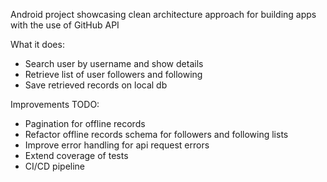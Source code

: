 Android project showcasing clean architecture approach for building apps with the use of GitHub API

What it does:
- Search user by username and show details
- Retrieve list of user followers and following
- Save retrieved records on local db

Improvements TODO: 
- Pagination for offline records
- Refactor offline records schema for followers and following lists
- Improve error handling for api request errors
- Extend coverage of tests
- CI/CD pipeline